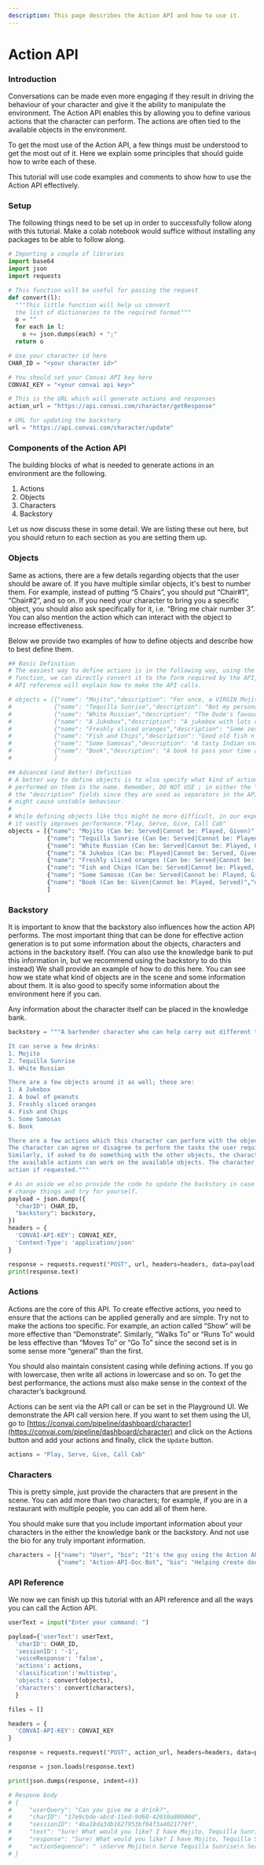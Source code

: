 ```yaml
---
description: This page describes the Action API and how to use it.
---
```


# Action API

### Introduction

Conversations can be made even more engaging if they result in driving the behaviour of your character and give it the ability to manipulate the environment. The Action API enables this by allowing you to define various actions that the character can perform. The actions are often tied to the available objects in the environment.&#x20;

To get the most use of the Action API, a few things must be understood to get the most out of it. Here we explain some principles that should guide how to write each of these.

This tutorial will use code examples and comments to show how to use the Action API effectively.

### Setup

The following things need to be set up in order to successfully follow along with this tutorial. Make a colab notebook would suffice without installing any packages to be able to follow along.

```python
# Importing a couple of libraries
import base64
import json
import requests

# This function will be useful for passing the request
def convert(l):
  """This little function will help us convert
  the list of dictionaries to the required format"""
  o = ""
  for each in l:
    o += json.dumps(each) + ";"
  return o

# Use your character id here
CHAR_ID = "<your character id>"

# You should set your Convai API key here
CONVAI_KEY = "<your convai api key>"

# This is the URL which will generate actions and responses
action_url = "https://api.convai.com/character/getResponse"

# URL for updating the backstory
url = "https://api.convai.com/character/update"
```

### Components of the Action API

The building blocks of what is needed to generate actions in an environment are the following.

1. Actions
2. Objects
3. Characters
4. Backstory

Let us now discuss these in some detail. We are listing these out here, but you should return to each section as you are setting them up.

### Objects

Same as actions, there are a few details regarding objects that the user should be aware of. If you have multiple similar objects, it's best to number them. For example, instead of putting “5 Chairs”, you should put “Chair#1”, “Chair#2”, and so on. If you need your character to bring you a specific object, you should also ask specifically for it, i.e. “Bring me chair number 3”. You can also mention the action which can interact with the object to increase effectiveness.

Below we provide two examples of how to define objects and describe how to best define them.

```python
## Basic Definition
# The easiest way to define actions is in the following way, using the convert()
# function, we can directly convert it to the form required by the API, the 
# API reference will explain how to make the API calls.

# objects = [{"name": "Mojito","description": "For once, a VIRGIN Mojito."},
#            {"name": "Tequilla Sunrise","description": "Not my personal favourite."},
#            {"name": "White Russian","description": "The Dude's favourite drink."},
#            {"name": "A Jukebox","description": "A jukebox with lots of songs."},
#            {"name": "Freshly sliced oranges","description": "Some zesty oranges to freshen you up."},
#            {"name": "Fish and Chips","description": "Good old fish n' chips."},
#            {"name": "Some Samosas","description": "A tasty Indian snack."},
#            {"name": "Book","description": "A book to pass your time as you enjoy your meal."},
#            ]

## Advanced (and Better) Definition
# A better way to define objects is to also specify what kind of actions can be 
# performed on them in the name. Remember, DO NOT USE ; in either the "name" or 
# the "description" fields since they are used as separators in the API call and
# might cause unstable behaviour.
#
# While defining objects like this might be more difficult, in our experience 
# it vastly improves performance."Play, Serve, Give, Call Cab"
objects = [{"name": "Mojito (Can be: Served|Cannot be: Played, Given)","description": "For once, a VIRGIN Mojito."},
           {"name": "Tequilla Sunrise (Can be: Served|Cannot be: Played, Given)","description": "Not my personal favourite."},
           {"name": "White Russian (Can be: Served|Cannot be: Played, Given)","description": "The Dude's favourite drink."},
           {"name": "A Jukebox (Can be: Played|Cannot be: Served, Given)","description": "A jukebox with lots of songs."},
           {"name": "Freshly sliced oranges (Can be: Served|Cannot be: Played, Given)","description": "Some zesty oranges to freshen you up."},
           {"name": "Fish and Chips (Can be: Served|Cannot be: Played, Given)","description": "Good old fish n' chips."},
           {"name": "Some Samosas (Can be: Served|Cannot be: Played, Given)","description": "A tasty Indian snack."},
           {"name": "Book (Can be: Given|Cannot be: Played, Served)","description": "A book to pass your time as you enjoy your meal."},
           ]
```

### Backstory

It is important to know that the backstory also influences how the action API performs. The most important thing that can be done for effective action generation is to put some information about the objects, characters and actions in the backstory itself. (You can also use the knowledge bank to put this information in, but we recommend using the backstory to do this instead) We shall provide an example of how to do this here. You can see how we state what kind of objects are in the scene and some information about them. It is also good to specify some information about the environment here if you can.

Any information about the character itself can be placed in the knowledge bank.

```python
backstory = """A bartender character who can help carry out different tasks. 

It can serve a few drinks:
1. Mojito
2. Tequilla Sunrise
3. White Russian

There are a few objects around it as well; these are:
1. A Jukebox
2. A bowl of peanuts
3. Freshly sliced oranges
4. Fish and Chips
5. Some Samosas
6. Book

There are a few actions which this character can perform with the objects listed above. 
The character can agree or disagree to perform the tasks the user requires. 
Similarly, if asked to do something with the other objects, the character can only do them if 
the available actions can work on the available objects. The character can also perform the Call Cab
action if requested."""

# As an aside we also provide the code to update the backstory in case you want
# change things and try for yourself.
payload = json.dumps({
  "charID": CHAR_ID,
  "backstory": backstory,
})
headers = {
  'CONVAI-API-KEY': CONVAI_KEY,
  'Content-Type': 'application/json'
}

response = requests.request("POST", url, headers=headers, data=payload)
print(response.text)

```

### Actions

Actions are the core of this API. To create effective actions, you need to ensure that the actions can be applied generally and are simple. Try not to make the actions too specific. For example, an action called “Show” will be more effective than “Demonstrate”. Similarly, “Walks To” or “Runs To” would be less effective than “Moves To” or “Go To” since the second set is in some sense more “general” than the first.

You should also maintain consistent casing while defining actions. If you go with lowercase, then write all actions in lowercase and so on. To get the best performance, the actions must also make sense in the context of the character’s background.

Actions can be sent via the API call or can be set in the Playground UI. We demonstrate the API call version here. If you want to set them using the UI, go to [https://convai.com/pipeline/dashboard/character](https://convai.com/pipeline/dashboard/character) and click on the Actions button and add your actions and finally, click the `Update` button.

```python
actions = "Play, Serve, Give, Call Cab"
```

### Characters

This is pretty simple, just provide the characters that are present in the scene. You can add more than two characters; for example, if you are in a restaurant with multiple people, you can add all of them here.

You should make sure that you include important information about your characters in the either the knowledge bank or the backstory. And not use the bio for any truly important information.

```python
characters = [{"name": "User", "bio": "It's the guy using the Action API."},
              {"name": "Action-API-Doc-Bot", "bio": "Helping create docs here at Convai."},]
```

### API Reference

We now we can finish up this tutorial with an API reference and all the ways you can call the Action API.

```python
userText = input("Enter your command: ")

payload={'userText': userText,
  'charID': CHAR_ID,
  'sessionID': '-1',
  'voiceResponse': 'false',
  'actions': actions,
  'classification':'multistep', 
  'objects': convert(objects),
  'characters': convert(characters),
  }

files = []

headers = {
  'CONVAI-API-KEY': CONVAI_KEY 
}

response = requests.request("POST", action_url, headers=headers, data=payload, files=files)

response = json.loads(response.text)

print(json.dumps(response, indent=4))

# Respone body
# {
#     "userQuery": "Can you give me a drink?",
#     "charID": "17e9cbde-abcd-11ed-9d60-42010a80000d",
#     "sessionID": "4ba18da3db1627953bf04f3a4021779f",
#     "text": "Sure! What would you like? I have Mojito, Tequilla Sunrise, and White Russian available.",
#     "response": "Sure! What would you like? I have Mojito, Tequilla Sunrise, and White Russian available.",
#     "actionSequence": " \nServe Mojito\n Serve Tequilla Sunrise\n Serve White Russian"
# }
```

